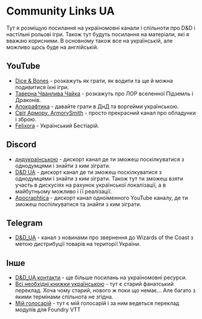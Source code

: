 # Community Links UA
Тут я розміщую посилання на україномовні канали і спільноти про D&D і настільні рольові ігри. Також тут будуть посилання на матеріали, які я вважаю корисними. В основному також все на українській, але можливо щось буде на англійській.

## YouTube
 - [Dice & Bones](https://www.youtube.com/c/diceandbonesdnd) - розкажуть як грати, як водити та ще й можна подивитися їхні ігри.
 - [Таверна Чванлива Чайка](https://www.youtube.com/c/%D0%A2%D0%B0%D0%B2%D0%B5%D1%80%D0%BD%D0%B0%D0%A7%D0%B2%D0%B0%D0%BD%D0%BB%D0%B8%D0%B2%D0%B0%D0%A7%D0%B0%D0%B9%D0%BA%D0%B0) - розкажуть про ЛОР вселенної Підземль і Драконів.
 - [Апокрафтика](https://www.youtube.com/c/Apocraphtica) - давайте грати в ДнД та воргейми українською.
 - [Світ Армору. ArmorySmith](https://www.youtube.com/channel/UCCwXuHJVD-OOy9miSq2YZBg) - просто прекрасний канал про обладунки і зброю.
 - [Felixora](https://www.youtube.com/channel/UCegFkV8LDuV-b8E1DxaXF9g) - Український Бестіарій.

## Discord
 - [дндукраїнською](https://discord.gg/YQNPWQPHKE) - дискорт канал де ти зможеш поскілкуватися з однодумцями і знайти з ким зіграти.
 - [D&D UA](https://discord.gg/svTtRGFuQJ) - дискорт канал де ти зможеш поскілкуватися з однодумцями і знайти з ким зіграти. Також тут ти зможеш взяти участь в дискусіях на рахунок української локалізації, а в майбутньому можливо і її реалізації.
 - [Apocraphtica](https://discord.gg/uhbEN52WWn) - дискорт канал одноіменного YouTube каналу, де ти зможеш поспілкуватися та знайти з ким зіграти.

## Telegram
 - [D&D_UA](https://t.me/dnd_ukraine) - канал з новинами про звернення до Wizards of the Coast з метою дистрибуції товарів на території України.

## Інше
 - [D&D_UA контакти](https://telegra.ph/Ukrainsk%D1%96-rolov%D1%96-sp%D1%96lnoti-j-ne-t%D1%96lki-05-17) - ще більше посилань на україномовні ресурси.
 - [Всі необхідні книжки українською](https://www.dropbox.com/sh/jz0kuuyw5kfi37o/AAActEOXlejZOwsh9krA-gmBa?dl=0) - тут є старий фанатський переклад. Хоча чому старий, нового ж поки що немає... Але багато з якими термінами спільнота не згідна.
 - [Мій голосарій](https://docs.google.com/spreadsheets/d/1OOY6HmanTmcQId_sroPn5PoPKIw-hz5rPllHMyVlo94/edit?usp=sharing) - тут є мій голосарій і за ним ведеться переклад модулів для Foundry VTT
